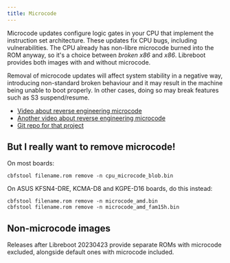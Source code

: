 ```yaml
---
title: Microcode
---
```


Microcode updates configure logic gates in your CPU that implement the
instruction set architecture. These updates fix CPU bugs, including
vulnerabilities. The CPU already has non-libre microcode burned into the ROM
anyway, so it's a choice between *broken x86* and *x86*. Libreboot provides
both images with and without microcode.

Removal of microcode updates will affect system stability in a negative way,
introducing non-standard broken behaviour and it may result in the machine
being unable to boot properly. In other cases, doing so may break features such
as S3 suspend/resume.

- [Video about reverse engineering microcode](https://yewtu.be/watch?v=W3FbTMqYi4U)
- [Another video about reverse engineering microcode](https://yewtu.be/watch?v=I6dQfnb3y0I)
- [Git repo for that project](https://github.com/RUB-SysSec/Microcode)


## But I really want to remove microcode!

On most boards:
```
cbfstool filename.rom remove -n cpu_microcode_blob.bin
```

On ASUS KFSN4-DRE, KCMA-D8 and KGPE-D16 boards, do this instead:

```
cbfstool filename.rom remove -n microcode_amd.bin
cbfstool filename.rom remove -n microcode_amd_fam15h.bin
```

## Non-microcode images

Releases after Libreboot 20230423 provide separate ROMs with microcode
excluded, alongside default ones with microcode included.
